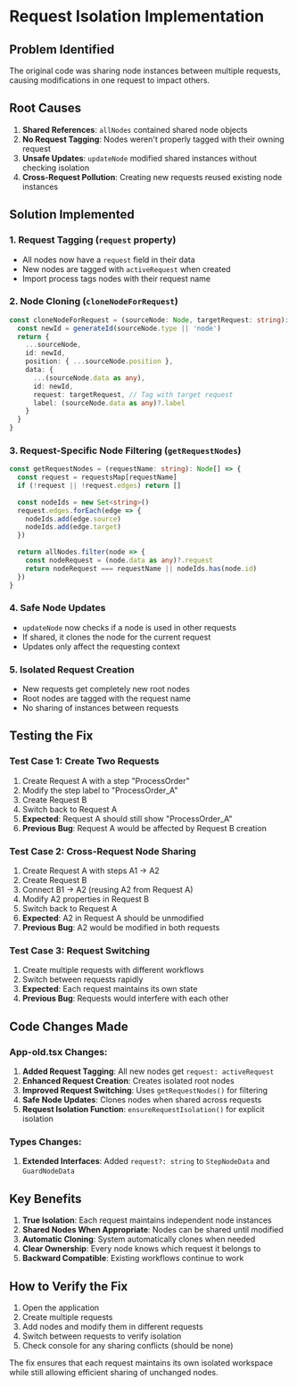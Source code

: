 # Request Isolation Implementation

## Problem Identified
The original code was sharing node instances between multiple requests, causing modifications in one request to impact others.

## Root Causes
1. **Shared References**: `allNodes` contained shared node objects
2. **No Request Tagging**: Nodes weren't properly tagged with their owning request
3. **Unsafe Updates**: `updateNode` modified shared instances without checking isolation
4. **Cross-Request Pollution**: Creating new requests reused existing node instances

## Solution Implemented

### 1. Request Tagging (`request` property)
- All nodes now have a `request` field in their data
- New nodes are tagged with `activeRequest` when created
- Import process tags nodes with their request name

### 2. Node Cloning (`cloneNodeForRequest`)
```typescript
const cloneNodeForRequest = (sourceNode: Node, targetRequest: string): Node => {
  const newId = generateId(sourceNode.type || 'node')
  return {
    ...sourceNode,
    id: newId,
    position: { ...sourceNode.position },
    data: {
      ...(sourceNode.data as any),
      id: newId,
      request: targetRequest, // Tag with target request
      label: (sourceNode.data as any)?.label
    }
  }
}
```

### 3. Request-Specific Node Filtering (`getRequestNodes`)
```typescript
const getRequestNodes = (requestName: string): Node[] => {
  const request = requestsMap[requestName]
  if (!request || !request.edges) return []
  
  const nodeIds = new Set<string>()
  request.edges.forEach(edge => {
    nodeIds.add(edge.source)
    nodeIds.add(edge.target)
  })
  
  return allNodes.filter(node => {
    const nodeRequest = (node.data as any)?.request
    return nodeRequest === requestName || nodeIds.has(node.id)
  })
}
```

### 4. Safe Node Updates
- `updateNode` now checks if a node is used in other requests
- If shared, it clones the node for the current request
- Updates only affect the requesting context

### 5. Isolated Request Creation
- New requests get completely new root nodes
- Root nodes are tagged with the request name
- No sharing of instances between requests

## Testing the Fix

### Test Case 1: Create Two Requests
1. Create Request A with a step "ProcessOrder"
2. Modify the step label to "ProcessOrder_A" 
3. Create Request B 
4. Switch back to Request A
5. **Expected**: Request A should still show "ProcessOrder_A"
6. **Previous Bug**: Request A would be affected by Request B creation

### Test Case 2: Cross-Request Node Sharing
1. Create Request A with steps A1 → A2
2. Create Request B 
3. Connect B1 → A2 (reusing A2 from Request A)
4. Modify A2 properties in Request B
5. Switch back to Request A
6. **Expected**: A2 in Request A should be unmodified
7. **Previous Bug**: A2 would be modified in both requests

### Test Case 3: Request Switching
1. Create multiple requests with different workflows
2. Switch between requests rapidly
3. **Expected**: Each request maintains its own state
4. **Previous Bug**: Requests would interfere with each other

## Code Changes Made

### App-old.tsx Changes:
1. **Added Request Tagging**: All new nodes get `request: activeRequest`
2. **Enhanced Request Creation**: Creates isolated root nodes
3. **Improved Request Switching**: Uses `getRequestNodes()` for filtering
4. **Safe Node Updates**: Clones nodes when shared across requests
5. **Request Isolation Function**: `ensureRequestIsolation()` for explicit isolation

### Types Changes:
1. **Extended Interfaces**: Added `request?: string` to `StepNodeData` and `GuardNodeData`

## Key Benefits
1. **True Isolation**: Each request maintains independent node instances
2. **Shared Nodes When Appropriate**: Nodes can be shared until modified
3. **Automatic Cloning**: System automatically clones when needed
4. **Clear Ownership**: Every node knows which request it belongs to
5. **Backward Compatible**: Existing workflows continue to work

## How to Verify the Fix
1. Open the application
2. Create multiple requests
3. Add nodes and modify them in different requests
4. Switch between requests to verify isolation
5. Check console for any sharing conflicts (should be none)

The fix ensures that each request maintains its own isolated workspace while still allowing efficient sharing of unchanged nodes.
